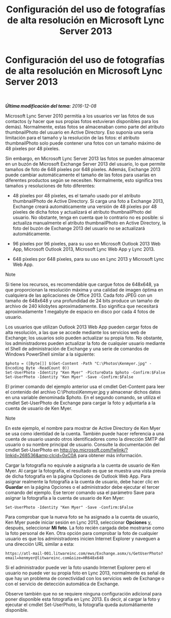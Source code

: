 ﻿---
title: Configuración del uso de fotografías de alta resolución en Microsoft Lync Server 2013
TOCTitle: Configuración del uso de fotografías de alta resolución en Microsoft Lync Server 2013
ms:assetid: 995da78a-dc44-45a3-908d-16fe36cfa0d9
ms:mtpsurl: https://technet.microsoft.com/es-es/library/JJ688150(v=OCS.15)
ms:contentKeyID: 49889396
ms.date: 01/07/2017
mtps_version: v=OCS.15
ms.translationtype: HT
---

# Configuración del uso de fotografías de alta resolución en Microsoft Lync Server 2013

 

_**Última modificación del tema:** 2016-12-08_

Microsoft Lync Server 2010 permitía a los usuarios ver las fotos de sus contactos (y hacer que sus propias fotos estuvieran disponibles para los demás). Normalmente, estas fotos se almacenaban como parte del atributo thumbnailPhoto del usuario en Active Directory. Eso suponía una seria limitación para el tamaño y la resolución de las fotos: el atributo thumbnailPhoto solo puede contener una fotos con un tamaño máximo de 48 píxeles por 48 píxeles.

Sin embargo, en Microsoft Lync Server 2013 las fotos se pueden almacenar en un buzón de Microsoft Exchange Server 2013 del usuario, lo que permite tamaños de foto de 648 píxeles por 648 píxeles. Además, Exchange 2013 puede cambiar automáticamente el tamaño de las fotos para usarlas en diferentes productos según se necesiten. Normalmente, esto significa tres tamaños y resoluciones de foto diferentes:

  - 48 píxeles por 48 píxeles, es el tamaño usado por el atributo thumbnailPhoto de Active Directory. Si carga una foto a Exchange 2013, Exchange creará automáticamente una versión de 48 píxeles por 48 píxeles de dicha fotos y actualizará el atributo thumbnailPhoto del usuario. No obstante, tenga en cuenta que lo contrario no es posible: si actualiza manualmente el atributo thumbnailPhoto en Active Directory, la foto del buzón de Exchange 2013 del usuario no se actualizará automáticamente.

  - 96 píxeles por 96 píxeles, para su uso en Microsoft Outlook 2013 Web App, Microsoft Outlook 2013, Microsoft Lync Web App y Lync 2013.

  - 648 píxeles por 648 píxeles, para su uso en Lync 2013 y Microsoft Lync Web App.


> [!NOTE]
> Si tiene los recursos, es recomendable que cargue fotos de 648x648, ya que proporcionan la resolución máxima y una calidad de imagen óptima en cualquiera de las aplicaciones de Office 2013. Cada foto JPEG con un tamaño de 648x648 y una profundidad de 24 bits produce un tamaño de archivo de 240 kilobytes aproximadamente. Eso significa que necesitará aproximadamente 1 megabyte de espacio en disco por cada 4 fotos de usuario.



Los usuarios que utilizan Outlook 2013 Web App pueden cargar fotos de alta resolución, a las que se accede mediante los servicios web de Exchange; los usuarios solo pueden actualizar su propia foto. No obstante, los administradores pueden actualizar la foto de cualquier usuario mediante el Shell de administración de Exchange y una serie de comandos de Windows PowerShell similar a la siguiente:

    $photo = ([Byte[]] $(Get-Content -Path "C:\Photos\Kenmyer.jpg" -Encoding Byte -ReadCount 0))
    Set-UserPhoto -Identity "Ken Myer" -PictureData $photo -Confirm:$False
    Set-UserPhoto -Identity "Ken Myer" -Save -Confirm:$False

El primer comando del ejemplo anterior usa el cmdlet Get-Content para leer el contenido del archivo C:\\Photos\\Kenmyer.jpg y almacenar dichos datos en una variable denominada $photo. En el segundo comando, se utiliza el cmdlet Set-UserPhoto de Exchange para cargar la foto y adjuntarla a la cuenta de usuario de Ken Myer.


> [!NOTE]
> En este ejemplo, el nombre para mostrar de Active Directory de Ken Myer se usa como identidad de la cuenta. También puede hacer referencia a una cuenta de usuario usando otros identificadores como la dirección SMTP del usuario o su nombre principal de usuario. Consulte la documentación del cmdlet Set-UserPhoto en <A href="http://go.microsoft.com/fwlink/?linkid=268536%26clcid=0xc0a">http://go.microsoft.com/fwlink/?linkid=268536&amp;clcid=0xC0A</A> para obtener más información.



Cargar la fotografía no equivale a asignarla a la cuenta de usuario de Ken Myer. Al cargar la fotografía, el resultado es que se muestra una vista previa de dicha fotografía en la página Opciones de Outlook Web App. Para asignar realmente la fotografía a la cuenta de usuario, debe hacer clic en **Guardar** en la página Opciones o el administrador debe ejecutar el tercer comando del ejemplo. Ese tercer comando usa el parámetro Save para asignar la fotografía a la cuenta de usuario de Ken Myer:

    Set-UserPhoto -Identity "Ken Myer" -Save -Confirm:$False

Para comprobar que la nueva foto se ha asignado a la cuenta de usuario, Ken Myer puede iniciar sesión en Lync 2013, seleccionar **Opciones** y, después, seleccionar **Mi foto**. La foto recién cargada debe mostrarse como la foto personal de Ken. Otra opción para comprobar la foto de cualquier usuario es que los administradores inicien Internet Explorer y naveguen a una dirección URL similar a esta:

    https://atl-mail-001.litwareinc.com/ews/Exchange.asmx/s/GetUserPhoto?email=kenmyer@litwareinc.com&size=HR648x648

Si el administrador puede ver la foto usando Internet Explorer pero el usuario no puede ver su propia foto en Lync 2013, normalmente es señal de que hay un problema de conectividad con los servicios web de Exchange o con el servicio de detección automática de Exchange.

Observe también que no se requiere ninguna configuración adicional para poner disponible esta fotografía en Lync 2013. Es decir, al cargar la foto y ejecutar el cmdlet Set-UserPhoto, la fotografía queda automátiamente disponible.

